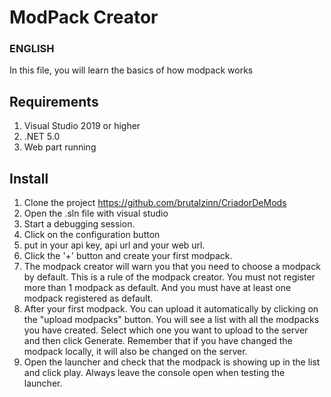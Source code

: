 # ModPack Creator

### ENGLISH

In this file, you will learn the basics of how modpack works

## Requirements

1. Visual Studio 2019 or higher
2. .NET 5.0
3. Web part running

## Install

1. Clone the project https://github.com/brutalzinn/CriadorDeMods
2. Open the .sln file with visual studio
3. Start a debugging session.
4. Click on the configuration button
5. put in your api key, api url and your web url.
6. Click the '+' button and create your first modpack.
7. The modpack creator will warn you that you need to choose a modpack by default. This is a rule of the modpack creator. You must not register more than 1 modpack as default. And you must have at least one modpack registered as default.
8. After your first modpack. You can upload it automatically by clicking on the "upload modpacks" button. You will see a list with all the modpacks you have created. Select which one you want to upload to the server and then click Generate. Remember that if you have changed the modpack locally, it will also be changed on the server.
9. Open the launcher and check that the modpack is showing up in the list and click play. Always leave the console open when testing the launcher.